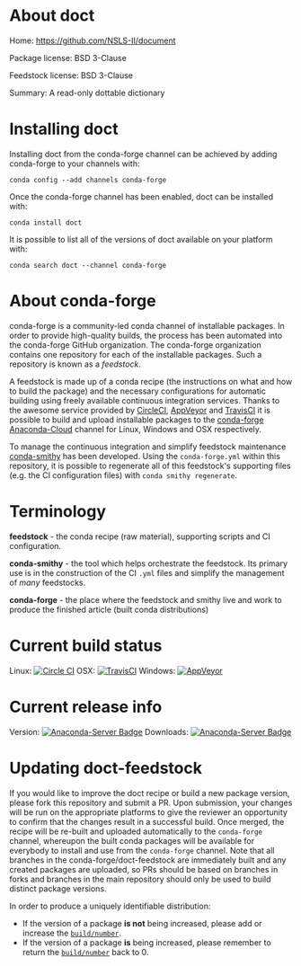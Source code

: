 About doct
==========

Home: https://github.com/NSLS-II/document

Package license: BSD 3-Clause

Feedstock license: BSD 3-Clause

Summary: A read-only dottable dictionary



Installing doct
===============

Installing doct from the conda-forge channel can be achieved by adding conda-forge to your channels with:

```
conda config --add channels conda-forge
```

Once the conda-forge channel has been enabled, doct can be installed with:

```
conda install doct
```

It is possible to list all of the versions of doct available on your platform with:

```
conda search doct --channel conda-forge
```


About conda-forge
=================

conda-forge is a community-led conda channel of installable packages.
In order to provide high-quality builds, the process has been automated into the
conda-forge GitHub organization. The conda-forge organization contains one repository
for each of the installable packages. Such a repository is known as a *feedstock*.

A feedstock is made up of a conda recipe (the instructions on what and how to build
the package) and the necessary configurations for automatic building using freely
available continuous integration services. Thanks to the awesome service provided by
[CircleCI](https://circleci.com/), [AppVeyor](http://www.appveyor.com/)
and [TravisCI](https://travis-ci.org/) it is possible to build and upload installable
packages to the [conda-forge](https://anaconda.org/conda-forge)
[Anaconda-Cloud](http://docs.anaconda.org/) channel for Linux, Windows and OSX respectively.

To manage the continuous integration and simplify feedstock maintenance
[conda-smithy](http://github.com/conda-forge/conda-smithy) has been developed.
Using the ``conda-forge.yml`` within this repository, it is possible to regenerate all of
this feedstock's supporting files (e.g. the CI configuration files) with ``conda smithy regenerate``.


Terminology
===========

**feedstock** - the conda recipe (raw material), supporting scripts and CI configuration.

**conda-smithy** - the tool which helps orchestrate the feedstock.
                   Its primary use is in the construction of the CI ``.yml`` files
                   and simplify the management of *many* feedstocks.

**conda-forge** - the place where the feedstock and smithy live and work to
                  produce the finished article (built conda distributions)

Current build status
====================

Linux: [![Circle CI](https://circleci.com/gh/conda-forge/doct-feedstock.svg?style=shield)](https://circleci.com/gh/conda-forge/doct-feedstock)
OSX: [![TravisCI](https://travis-ci.org/conda-forge/doct-feedstock.svg?branch=master)](https://travis-ci.org/conda-forge/doct-feedstock)
Windows: [![AppVeyor](https://ci.appveyor.com/api/projects/status/github/conda-forge/doct-feedstock?svg=True)](https://ci.appveyor.com/project/conda-forge/doct-feedstock/branch/master)

Current release info
====================
Version: [![Anaconda-Server Badge](https://anaconda.org/conda-forge/doct/badges/version.svg)](https://anaconda.org/conda-forge/doct)
Downloads: [![Anaconda-Server Badge](https://anaconda.org/conda-forge/doct/badges/downloads.svg)](https://anaconda.org/conda-forge/doct)


Updating doct-feedstock
=======================

If you would like to improve the doct recipe or build a new
package version, please fork this repository and submit a PR. Upon submission,
your changes will be run on the appropriate platforms to give the reviewer an
opportunity to confirm that the changes result in a successful build. Once
merged, the recipe will be re-built and uploaded automatically to the
`conda-forge` channel, whereupon the built conda packages will be available for
everybody to install and use from the `conda-forge` channel.
Note that all branches in the conda-forge/doct-feedstock are
immediately built and any created packages are uploaded, so PRs should be based
on branches in forks and branches in the main repository should only be used to
build distinct package versions.

In order to produce a uniquely identifiable distribution:
 * If the version of a package **is not** being increased, please add or increase
   the [``build/number``](http://conda.pydata.org/docs/building/meta-yaml.html#build-number-and-string).
 * If the version of a package **is** being increased, please remember to return
   the [``build/number``](http://conda.pydata.org/docs/building/meta-yaml.html#build-number-and-string)
   back to 0.
